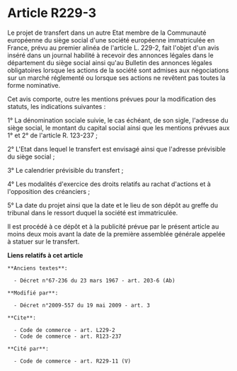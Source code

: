 # Article R229-3

Le projet de transfert dans un autre Etat membre de la Communauté européenne du siège social d'une société européenne
immatriculée en France, prévu au premier alinéa de l'article L. 229-2, fait l'objet d'un avis inséré dans un journal habilité
à recevoir des annonces légales dans le département du siège social ainsi qu'au Bulletin des annonces légales obligatoires
lorsque les actions de la société sont admises aux négociations sur un marché réglementé ou lorsque ses actions ne revêtent
pas toutes la forme nominative. 

Cet avis comporte, outre les mentions prévues pour la modification des statuts, les indications suivantes : 

1° La dénomination sociale suivie, le cas échéant, de son sigle, l'adresse du siège social, le montant du capital social
ainsi que les mentions prévues aux 1° et 2° de l'article R. 123-237 ; 

2° L'Etat dans lequel le transfert est envisagé ainsi que l'adresse prévisible du siège social ; 

3° Le calendrier prévisible du transfert ; 

4° Les modalités d'exercice des droits relatifs au rachat d'actions et à l'opposition des créanciers ; 

5° La date du projet ainsi que la date et le lieu de son dépôt au greffe du tribunal dans le ressort duquel la société est
immatriculée. 

Il est procédé à ce dépôt et à la publicité prévue par le présent article au moins deux mois avant la date de la première
assemblée générale appelée à statuer sur le transfert.

**Liens relatifs à cet article**

	**Anciens textes**:

	  - Décret n°67-236 du 23 mars 1967 - art. 203-6 (Ab)

	**Modifié par**:

	  - Décret n°2009-557 du 19 mai 2009 - art. 3

	**Cite**:

	  - Code de commerce - art. L229-2
	  - Code de commerce - art. R123-237

	**Cité par**:

	  - Code de commerce - art. R229-11 (V)
